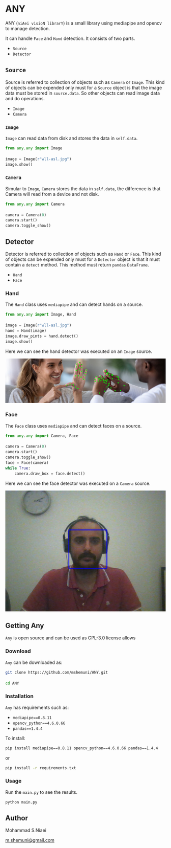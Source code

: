 # ANY
ANY (`niAei visioN librarY`) is a small library using mediapipe and opencv to manage detection.

It can handle `Face` and `Hand` detection. It consists of two parts.

- `Source`
- `Detector`

## `Source`
Source is referred to collection of objects such as `Camera` or `Image`. This kind of objects can be expended only
must for a `Source` object is that the image data must be stored in `source.data`. So other objects can read image data
and do operations.

- `Image`
- `Camera`

### `Image`
`Image` can read data from disk and stores the data in `self.data`.

```python
from any.any import Image

image = Image(r"wll-asl.jpg")
image.show()
```

### `Camera`
Simular to `Image`, `Camera` stores the data in `self.data`, the difference is that Camera will read from a device and not 
disk.

```python
from any.any import Camera

camera = Camera(0)
camera.start()
camera.toggle_show()
```

## Detector
Detector is referred to collection of objects such as `Hand` or `Face`. This kind of objects can be expended only
must for a `Detector` object is that it must contain a `detect` method. This method must return `pandas` `DataFrame`.

- `Hand`
- `Face`

### Hand
The `Hand` class uses `mediapipe` and can detect hands on a source.

```python
from any.any import Image, Hand

image = Image(r"wll-asl.jpg")
hand = Hand(image)
image.draw_pints = hand.detect()
image.show()
```

Here we can see the hand detector was executed on an `Image` source.

![Hand](hand.png)

### Face
The `Face` class uses `mediapipe` and can detect faces on a source.

```python
from any.any import Camera, Face

camera = Camera(0)
camera.start()
camera.toggle_show()
face = Face(camera)
while True:
    camera.draw_box = face.detect()
```

Here we can see the face detector was executed on a `Camera` source.

![Face](face.png)

## Getting Any
`Any` is open source and can be used as GPL-3.0 license allows

### Download
`Any` can be downloaded as:

```bash
git clone https://github.com/mshemuni/ANY.git

cd ANY
```

### Installation
`Any` has requirements such as:
- `mediapipe==0.8.11`
- `opencv_python==4.6.0.66`
- `pandas==1.4.4`

To install:

```bash
pip install mediapipe==0.8.11 opencv_python==4.6.0.66 pandas==1.4.4
```

or

```bash
pip install -r requirements.txt
```

### Usage
Run the `main.py` to see the results.

```bash
python main.py
```

## Author

Mohammad S.Niaei

m.shemuni@gmail.com
